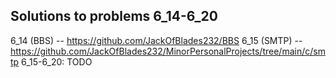 ## Solutions to problems 6_14-6_20

6_14 (BBS) -- https://github.com/JackOfBlades232/BBS
6_15 (SMTP) -- https://github.com/JackOfBlades232/MinorPersonalProjects/tree/main/c/smtp
6_15-6_20: TODO
